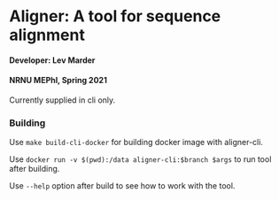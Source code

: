 # Aligner: A tool for sequence alignment

#### Developer: Lev Marder

#### NRNU MEPhI, Spring 2021

Currently supplied in cli only.

### Building

Use `make build-cli-docker` for building docker image with aligner-cli.

Use `docker run -v $(pwd):/data aligner-cli:$branch $args` to run tool after building.

Use `--help` option after build to see how to work with the tool.
